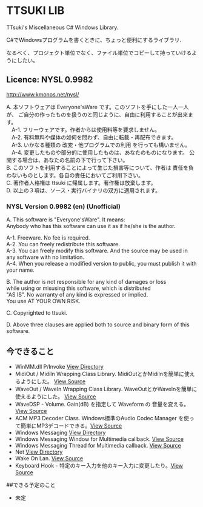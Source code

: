 ﻿
# TTSUKI LIB
TTsuki's Miscellaneous C# Windows Library. 

C#でWindowsプログラムを書くときに、ちょっと便利にするライブラリ.

なるべく、プロジェクト単位でなく、ファイル単位でコピーして持っていけるようにしたい。
## Licence: NYSL 0.9982
http://www.kmonos.net/nysl/

A. 本ソフトウェアは Everyone'sWare です。このソフトを手にした一人一人が、
   ご自分の作ったものを扱うのと同じように、自由に利用することが出来ます。  
　A-1. フリーウェアです。作者からは使用料等を要求しません。  
　A-2. 有料無料や媒体の如何を問わず、自由に転載・再配布できます。  
　A-3. いかなる種類の 改変・他プログラムでの利用 を行っても構いません。  
　A-4. 変更したものや部分的に使用したものは、あなたのものになります。
       公開する場合は、あなたの名前の下で行って下さい。  
B. このソフトを利用することによって生じた損害等について、作者は
   責任を負わないものとします。各自の責任においてご利用下さい。  
C. 著作者人格権は ttsuki に帰属します。著作権は放棄します。  
D. 以上の３項は、ソース・実行バイナリの双方に適用されます。  


### NYSL Version 0.9982 (en) (Unofficial)  
A. This software is "Everyone'sWare". It means:  
  Anybody who has this software can use it as if he/she is
  the author.  

  A-1. Freeware. No fee is required.  
  A-2. You can freely redistribute this software.  
  A-3. You can freely modify this software. And the source
      may be used in any software with no limitation.  
  A-4. When you release a modified version to public, you
      must publish it with your name.  

B. The author is not responsible for any kind of damages or loss  
  while using or misusing this software, which is distributed  
  "AS IS". No warranty of any kind is expressed or implied.  
  You use AT YOUR OWN RISK.  

C. Copyrighted to ttsuki.  

D. Above three clauses are applied both to source and binary form of this software.  


## 今できること
- WinMM.dll P/Invoke [View Directory](https://github.com/ttsuki/ttsuki/tree/master/WinMM)
 - MidiOut / MidiIn Wrapping Class Library. MidiOutとかMidiInを簡単に使えるようにした。 [View Source](https://github.com/ttsuki/ttsuki/blob/master/WinMM/MidiIO.cs)
 - WaveOut / WaveIn Wrapping Class Library. WaveOutとかWaveInを簡単に使えるようにした。 [View Source](https://github.com/ttsuki/ttsuki/blob/master/WinMM/WaveIO.cs)
 - WaveDSP - Volume. Gain(dB) を指定して Waveform の 音量を変える。[View Source](https://github.com/ttsuki/ttsuki/blob/master/WinMM/WaveDSP.cs)
 - ACM MP3 Decoder Class. Windows標準のAudio Codec Manager を使って簡単にMP3デコードできる。[View Source](https://github.com/ttsuki/ttsuki/blob/master/WinMM/AcmMp3Decoder.cs)
- Windows Messaging [View Directory](https://github.com/ttsuki/ttsuki/tree/master/Messaging)
 - Windows Messaging Window for Multimedia callback. [View Source](https://github.com/ttsuki/ttsuki/blob/master/Messaging/MessageWindow.cs)
 - Windows Messaging Thread for Multimedia callback. [View Source](https://github.com/ttsuki/ttsuki/blob/master/Messaging/MessageThread.cs)
- Net [View Directory](https://github.com/ttsuki/ttsuki/tree/master/Net)
 - Wake On Lan. [View Source](https://github.com/ttsuki/ttsuki/blob/master/Net/WakeOnLan.cs)
- Keyboard Hook - 特定のキー入力を他のキー入力に変更したり。[View Source](https://github.com/ttsuki/ttsuki/blob/master/KeyboardHook.cs)

##できる予定のこと

- 未定

